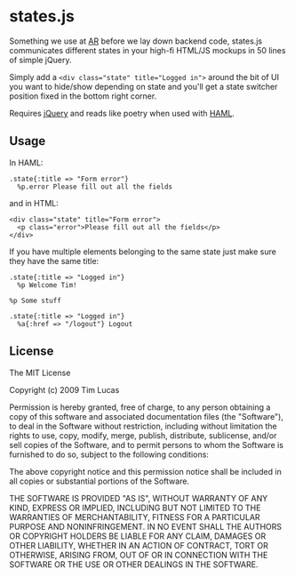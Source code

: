 states.js
=========

Something we use at [AR](http://agencyrainford.com/) before we lay down backend code, states.js communicates different states in your high-fi HTML/JS mockups in 50 lines of simple jQuery.

Simply add a `<div class="state" title="Logged in">` around the bit of UI you want to hide/show depending on state and you'll get a state switcher position fixed in the bottom right corner.

Requires [jQuery](http://jquery.com/) and reads like poetry when used with [HAML](http://haml.hamptoncatlin.com/).

Usage
-----

In HAML:

    .state{:title => "Form error"}
      %p.error Please fill out all the fields
      
and in HTML:

    <div class="state" title="Form error">
      <p class="error">Please fill out all the fields</p>
    </div>

If you have multiple elements belonging to the same state just make sure they have the same title:

    .state{:title => "Logged in"}
      %p Welcome Tim!
  
    %p Some stuff
  
    .state{:title => "Logged in"}
      %a{:href => "/logout"} Logout

License
-------

The MIT License

Copyright (c) 2009 Tim Lucas

Permission is hereby granted, free of charge, to any person obtaining a copy
of this software and associated documentation files (the "Software"), to deal
in the Software without restriction, including without limitation the rights
to use, copy, modify, merge, publish, distribute, sublicense, and/or sell
copies of the Software, and to permit persons to whom the Software is
furnished to do so, subject to the following conditions:

The above copyright notice and this permission notice shall be included in
all copies or substantial portions of the Software.

THE SOFTWARE IS PROVIDED "AS IS", WITHOUT WARRANTY OF ANY KIND, EXPRESS OR
IMPLIED, INCLUDING BUT NOT LIMITED TO THE WARRANTIES OF MERCHANTABILITY,
FITNESS FOR A PARTICULAR PURPOSE AND NONINFRINGEMENT. IN NO EVENT SHALL THE
AUTHORS OR COPYRIGHT HOLDERS BE LIABLE FOR ANY CLAIM, DAMAGES OR OTHER
LIABILITY, WHETHER IN AN ACTION OF CONTRACT, TORT OR OTHERWISE, ARISING FROM,
OUT OF OR IN CONNECTION WITH THE SOFTWARE OR THE USE OR OTHER DEALINGS IN
THE SOFTWARE.
